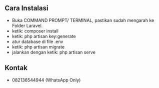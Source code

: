 

## Cara Instalasi

- Buka COMMAND PROMPT/ TERMINAL, pastikan sudah mengarah ke Folder Laravel.
- ketik: composer install
- ketik: php artisan key:generate
- atur database di file .env 
- ketik: php artisan migrate
- jalankan dengan ketik: php artisan serve

## Kontak
- 082136544944 (WhatsApp Only)
